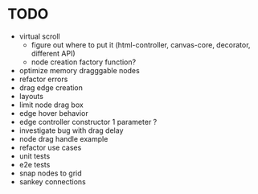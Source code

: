 # TODO

- virtual scroll
  - figure out where to put it (html-controller, canvas-core, decorator, different API)
  - node creation factory function?
- optimize memory dragggable nodes
- refactor errors
- drag edge creation
- layouts
- limit node drag box
- edge hover behavior
- edge controller constructor 1 parameter ?
- investigate bug with drag delay
- node drag handle example
- refactor use cases
- unit tests
- e2e tests
- snap nodes to grid
- sankey connections
